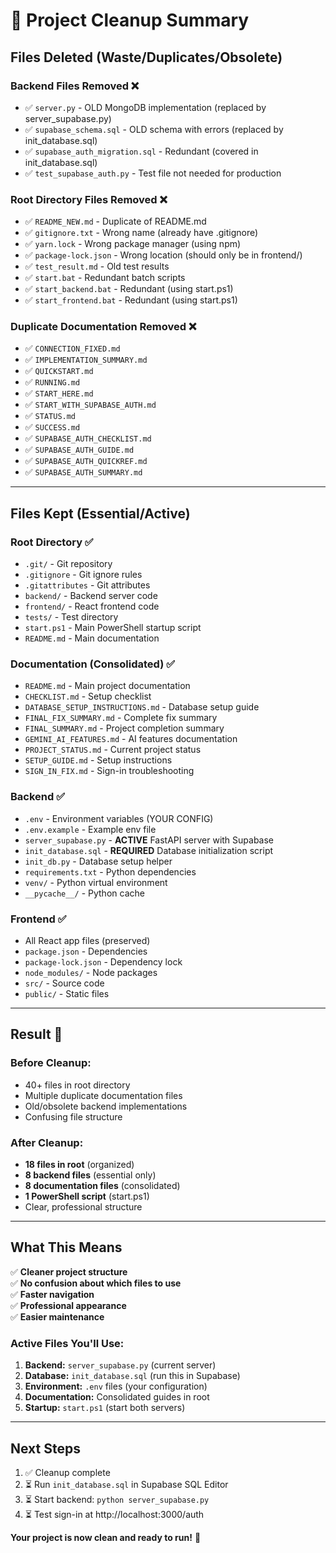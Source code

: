 # 🧹 Project Cleanup Summary

## Files Deleted (Waste/Duplicates/Obsolete)

### Backend Files Removed ❌
- ✅ `server.py` - OLD MongoDB implementation (replaced by server_supabase.py)
- ✅ `supabase_schema.sql` - OLD schema with errors (replaced by init_database.sql)
- ✅ `supabase_auth_migration.sql` - Redundant (covered in init_database.sql)
- ✅ `test_supabase_auth.py` - Test file not needed for production

### Root Directory Files Removed ❌
- ✅ `README_NEW.md` - Duplicate of README.md
- ✅ `gitignore.txt` - Wrong name (already have .gitignore)
- ✅ `yarn.lock` - Wrong package manager (using npm)
- ✅ `package-lock.json` - Wrong location (should only be in frontend/)
- ✅ `test_result.md` - Old test results
- ✅ `start.bat` - Redundant batch scripts
- ✅ `start_backend.bat` - Redundant (using start.ps1)
- ✅ `start_frontend.bat` - Redundant (using start.ps1)

### Duplicate Documentation Removed ❌
- ✅ `CONNECTION_FIXED.md`
- ✅ `IMPLEMENTATION_SUMMARY.md`
- ✅ `QUICKSTART.md`
- ✅ `RUNNING.md`
- ✅ `START_HERE.md`
- ✅ `START_WITH_SUPABASE_AUTH.md`
- ✅ `STATUS.md`
- ✅ `SUCCESS.md`
- ✅ `SUPABASE_AUTH_CHECKLIST.md`
- ✅ `SUPABASE_AUTH_GUIDE.md`
- ✅ `SUPABASE_AUTH_QUICKREF.md`
- ✅ `SUPABASE_AUTH_SUMMARY.md`

---

## Files Kept (Essential/Active)

### Root Directory ✅
- `.git/` - Git repository
- `.gitignore` - Git ignore rules
- `.gitattributes` - Git attributes
- `backend/` - Backend server code
- `frontend/` - React frontend code
- `tests/` - Test directory
- `start.ps1` - Main PowerShell startup script
- `README.md` - Main documentation

### Documentation (Consolidated) ✅
- `README.md` - Main project documentation
- `CHECKLIST.md` - Setup checklist
- `DATABASE_SETUP_INSTRUCTIONS.md` - Database setup guide
- `FINAL_FIX_SUMMARY.md` - Complete fix summary
- `FINAL_SUMMARY.md` - Project completion summary
- `GEMINI_AI_FEATURES.md` - AI features documentation
- `PROJECT_STATUS.md` - Current project status
- `SETUP_GUIDE.md` - Setup instructions
- `SIGN_IN_FIX.md` - Sign-in troubleshooting

### Backend ✅
- `.env` - Environment variables (YOUR CONFIG)
- `.env.example` - Example env file
- `server_supabase.py` - **ACTIVE** FastAPI server with Supabase
- `init_database.sql` - **REQUIRED** Database initialization script
- `init_db.py` - Database setup helper
- `requirements.txt` - Python dependencies
- `venv/` - Python virtual environment
- `__pycache__/` - Python cache

### Frontend ✅
- All React app files (preserved)
- `package.json` - Dependencies
- `package-lock.json` - Dependency lock
- `node_modules/` - Node packages
- `src/` - Source code
- `public/` - Static files

---

## Result 🎉

### Before Cleanup:
- 40+ files in root directory
- Multiple duplicate documentation files
- Old/obsolete backend implementations
- Confusing file structure

### After Cleanup:
- **18 files in root** (organized)
- **8 backend files** (essential only)
- **8 documentation files** (consolidated)
- **1 PowerShell script** (start.ps1)
- Clear, professional structure

---

## What This Means

✅ **Cleaner project structure**  
✅ **No confusion about which files to use**  
✅ **Faster navigation**  
✅ **Professional appearance**  
✅ **Easier maintenance**  

### Active Files You'll Use:
1. **Backend:** `server_supabase.py` (current server)
2. **Database:** `init_database.sql` (run this in Supabase)
3. **Environment:** `.env` files (your configuration)
4. **Documentation:** Consolidated guides in root
5. **Startup:** `start.ps1` (start both servers)

---

## Next Steps

1. ✅ Cleanup complete
2. ⏳ Run `init_database.sql` in Supabase SQL Editor
3. ⏳ Start backend: `python server_supabase.py`
4. ⏳ Test sign-in at http://localhost:3000/auth

**Your project is now clean and ready to run!** 🚀
